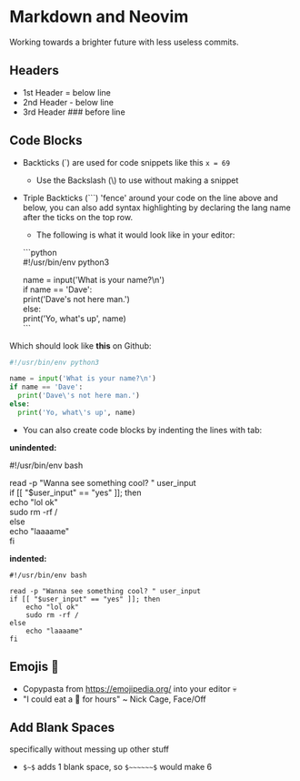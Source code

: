 Markdown and Neovim          
===================  
Working towards a brighter future with less useless commits.  

Headers  
-------  

* 1st Header  =  below line  
* 2nd Header  -  below line   
* 3rd Header ### before line   

Code Blocks
-----------

- Backticks (\`) are used for code snippets like this `x = 69`    
    - Use the Backslash (\\) to use without making a snippet  

- Triple Backticks (\`\`\`) 'fence' around your code on the line above and below, you can also add syntax highlighting by declaring the lang name after the ticks on the top row.   
    - The following is what it would look like in your editor:


  \`\`\`python  
  #!/usr/bin/env python3  

  name = input('What is your name?\n')  
  if name == 'Dave':  
      print('Dave\'s not here man.')  
  else:  
      print('Yo, what\'s up', name)  
  \`\`\`  


Which should look like **this** on Github:


```python
#!/usr/bin/env python3

name = input('What is your name?\n')  
if name == 'Dave':
  print('Dave\'s not here man.')
else:
  print('Yo, what\'s up', name)
```

- You can also create code blocks by indenting the lines with tab:

**unindented:**    

#!/usr/bin/env bash  

read -p "Wanna see something cool? " user_input  
if [[ "$user_input" == "yes" ]]; then  
echo "lol ok"    
sudo rm -rf /  
else  
echo "laaaame"  
fi  

**indented:**  

    #!/usr/bin/env bash

    read -p "Wanna see something cool? " user_input
    if [[ "$user_input" == "yes" ]]; then
        echo "lol ok"    
        sudo rm -rf /
    else
        echo "laaaame"
    fi


Emojis 🖖
------

- Copypasta from https://emojipedia.org/ into your editor 💀
- "I could eat a 🍑 for hours" ~ Nick Cage, Face/Off


Add Blank Spaces
----------------
specifically without messing up other stuff 

* `$~$` adds 1 blank space, so `$~~~~~~$` would make 6
